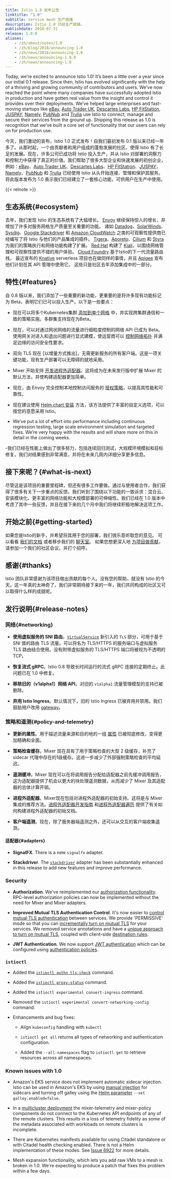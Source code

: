```yaml
---
title: Istio 1.0 发布公告
linktitle: "1.0"
subtitle: service mesh 生产就绪
description: Istio 1.0 已经生产就绪。
publishdate: 2018-07-31
release: 1.0.0
aliases:
    - /zh/about/notes/1.0
    - /zh/blog/2018/announcing-1.0
    - /zh/news/2018/announcing-1.0
    - /zh/news/announcing-1.0.0
    - /zh/news/announcing-1.0
---
```


Today, we’re excited to announce Istio 1.0! It’s been a little over a year since our initial 0.1 release. Since then, Istio has evolved significantly with the help of a thriving and growing community of contributors and users. We’ve now reached the point where many companies have successfully adopted Istio in production and have gotten real value from the insight and control it provides over their deployments. We’ve helped large enterprises and fast-moving startups like [eBay](https://www.ebay.com/), [Auto Trader UK](https://www.autotrader.co.uk/), [Descartes Labs](http://www.descarteslabs.com/), [HP FitStation](https://www.fitstation.com/), [JUSPAY](https://juspay.in), [Namely](https://www.namely.com/), [PubNub](https://www.pubnub.com/) and [Trulia](https://www.trulia.com/) use Istio to connect, manage and secure their services from the ground up. Shipping this release as 1.0 is recognition that we’ve built a core set of functionality that our users can rely on for production use.

今天，我们激动的宣布，Istio 1.0 正式发布！自我们最初发布 0.1 版以来已经一年多了。从那时起，一个由贡献者和用户组成的蓬勃发展的社区，使得 Istio 有了长足的发展。现在，许多公司已成功将 Istio 投入生产，并从 Istio 对部署的洞察力和控制力中获得了真正的价值。我们帮助了很多大型企业和快速发展的初创企业，例如：[eBay](https://www.ebay.com/)、[Auto Trader UK](https://www.autotrader.co.uk/)、[Descartes Labs](http://www.descarteslabs.com/)、[HP FitStation](https://www.fitstation.com/)、[JUSPAY](https://juspay.in)、[Namely](https://www.namely.com/)、[PubNub](https://www.pubnub.com/) 和 [Trulia](https://www.trulia.com/) 已经使用 Istio 从头开始连接、管理和保护其服务。将此版本发布为 1.0 表示我们已经建立了一套核心功能，可供用户在生产中使用。

{{< relnote >}}

## 生态系统{#ecosystem}

去年，我们发现 Istio 的生态系统有了大幅增长。
[Envoy](https://www.envoyproxy.io/) 继续保持惊人的增长，并增加了许多对服务网格生产质量至关重要的功能。
诸如 [Datadog](https://www.datadoghq.com/)、[SolarWinds](https://www.solarwinds.com/)、[Sysdig](https://sysdig.com/blog/monitor-istio/)、[Google Stackdriver](https://cloud.google.com/stackdriver/) 和 [Amazon CloudWatch](https://aws.amazon.com/cloudwatch/) 之类的可观察性提供商已经编写了将 Istio 与他们的产品集成的插件。
[Tigera](https://www.tigera.io/resources/using-network-policy-concert-istio-2/)、[Aporeto](https://www.aporeto.com/)、[Cilium](https://cilium.io/) 和 [Styra](https://styra.com/) 为我们的策略执行和网络功能构建了扩展。
[Red Hat](https://www.redhat.com/en)  构建了 [Kiali](https://www.kiali.io)，以围绕网格管理和可观察性提供不错的用户体验。
[Cloud Foundry](https://www.cloudfoundry.org/) 基于Istio的下一代流量路由栈，
最近宣布的 [Knative](https://github.com/knative/docs) serverless 项目也在做同样的事情，并且 [Apigee](https://apigee.com/) 宣布他们计划在其 API 管理中使用它。
这些只是社区去年添加集成中的一部分。

## 特性{#features}

自 0.8 版以来，我们添加了一些重要的新功能，更重要的是将许多现有功能标记为 Beta，表明它们已可以投入生产。以下是一些要点：

- 现在可以将多个Kubernetes集群 [添加到单个网格](/zh/docs/setup/install/multicluster/) 中，并实现跨集群通信和一致的策略实施。多群集支持现在为Beta。

- 现在，可以对通过网状网络的流量进行细粒度控制的网络 API 已成为 Beta。使用网关对进入和退出问题进行显式建模，使运营商可以 [控制网络拓扑](/zh/blog/2018/v1alpha3-routing/) 并满足边缘的访问安全性要求。

- 双向 TLS 现在 [以增量方式推出]，无需更新服务的所有客户端。这是一项关键功能，现有生产部署可以无障碍的就地采用。

- Mixer 开始支持 [开发进程外适配器](https://github.com/istio/istio/wiki/Out-Of-Process-gRPC-Adapter-Dev-Guide)。这将成为在未来发行版中扩展 Mixer 的默认方法，并使构建适配器更加简单。

- 现在，由 Envoy 完全控制本地控制访问服务的 [授权策略]((/zh/docs/concepts/security/#authorization))，以提高其性能和可靠性。

- 现在建议使用 [Helm chart 安装](/zh/docs/setup/install/helm/) 方法，该方法提供了丰富的自定义选项，可以按您的意愿采用 Istio。

- We’ve put a lot of effort into performance including continuous regression testing, large scale environment simulation and targeted fixes. We’re very happy with the results and will share more on this in detail in the coming weeks.

-我们已经在性能上做出了很多努力，包括连续回归测试，大规模环境模拟和目标修复。我们对结果感到非常满意，并将在未来几周内详细分享更多信息。

## 接下来呢？{#what-is-next}

尽管这是该项目的重要里程碑，但还有很多工作要做。通过与使用者合作，我们获得了很多有关下一步重点的反馈。我们听到了围绕以下功能的一致诉求：混合云、安装模块化、更丰富的网络功能和大规模部署的可伸缩性。我们已经在 1.0 版本中考虑了其中一些反馈，并且在接下来的几个月中我们将继续积极地解决这项工作。

## 开始之前{#getting-started}

如果您是Istio的新手，并希望将其用于您的部署，我们很乐意听取您的意见。
可以看看 [我们的文档](/zh/docs/) 或者移步我们的 [聊天室](https://discuss.istio.io)。 
如果您想更深入地 [为项目做贡献](/zh/about/community)，请参加一个我们的社区会议，并打个招呼。

## 感谢{#thanks}

Istio 团队非常感谢为该项目做出贡献的每个人。没有您的帮助，就没有 Istio 的今天。这一年真的太神奇了，我们非常期待接下来的一年，我们共同构成的社区又可以取得什么样的成就呢。

## 发行说明{#release-notes}

### 网络{#networking}

- **使用虚拟服务的 SNI 路由**。[`VirtualService`](/zh/docs/reference/config/networking/virtual-service/) 新引入的 `TLS` 部分，可用于基于 SNI 值的路由 TLS 流量。可以将名为 TLS/HTTPS 的服务端口与虚拟服务 TLS 路由结合使用。没有附带虚拟服务的 TLS/HTTPS 端口将被视为不透明的 TCP。

- **恢复流式 gRPC**。Istio 0.8 导致长时间运行的流式 gRPC 连接的定期终止。此问题已在 1.0 中修复。

- **移除旧的（v1alpha1）网络 API**。对旧的 `v1alpha1` 流量管理模型的支持已被删除。

- **弃用 Istio Ingress**。默认情况下，旧的 Istio Ingress 已被弃用并禁用。我们鼓励用户改用 [gateway](/zh/docs/concepts/traffic-management/#gateways)。

### 策略和遥测{#policy-and-telemetry}

- **更新的属性**。用于描述流量来源和目的地的一组 [属性](/zh/docs/reference/config/policy-and-telemetry/attribute-vocabulary/) 已被彻底修改，变得更加精确和全面。

- **策略检查缓存**。Mixer 现在具有了用于策略检查的大型 2 级缓存，补充了 sidecar 代理中存在的1级缓存。这进一步减少了外部强制策略检查的平均延迟。

- **遥测缓冲**。Mixer 现在可以在将调用报告分配给适配器之前先缓冲调用报告，这为适配器提供了机会以更大的块处理遥测数据，从而减少了 Mixer 及其适配器的总体计算开销。

- **进程外适配器**。Mixer现在包括对进程外适配器的初始支持。这将是与 Mixer 集成的推荐方法。[进程外适配器开发指南](https://github.com/istio/istio/wiki/Mixer-Out-Of-Process-Adapter-Dev-Guide) 和[进程外适配器遍历](https://github.com/istio/istio/wiki/Mixer-Out-Of-Process-Adapter-Walkthrough) 提供了有关如何构建进程外适配器的初始文档。

- **客户端遥测**。现在，除了服务器端遥测之外，还可以从交互的客户端收集遥测。

#### 适配器{#adapters}

- **SignalFX**. There is a new `signalfx` adapter.

- **Stackdriver**. The [`stackdriver`](/zh/docs/reference/config/policy-and-telemetry/adapters/stackdriver/) adapter has been substantially enhanced in this
release to add new features and improve performance.

### Security

- **Authorization**. We've reimplemented our [authorization functionality](/zh/docs/concepts/security/#authorization).
RPC-level authorization policies can now be implemented without the need for Mixer and Mixer adapters.

- **Improved Mutual TLS Authentication Control**. It's now easier to [control mutual TLS authentication](/zh/docs/concepts/security/#authentication) between services. We provide 'PERMISSIVE' mode so that you can
[incrementally turn on mutual TLS](/zh/docs/tasks/security/authentication/mtls-migration/) for your services.
We removed service annotations and have a [unique approach to turn on mutual TLS](/zh/docs/tasks/security/authentication/authn-policy/),
coupled with client-side [destination rules](/zh/docs/concepts/traffic-management/#destination-rules).

- **JWT Authentication**. We now support [JWT authentication](/zh/docs/concepts/security/#authentication) which can
be configured using [authentication policies](/zh/docs/concepts/security/#authentication-policies).

### `istioctl`

- Added the [`istioctl authn tls-check`](/zh/docs/reference/commands/istioctl/#istioctl-authn-tls-check) command.

- Added the [`istioctl proxy-status`](/zh/docs/reference/commands/istioctl/#istioctl-proxy-status) command.

- Added the `istioctl experimental convert-ingress` command.

- Removed the `istioctl experimental convert-networking-config` command.

- Enhancements and bug fixes:

    - Align `kubeconfig` handling with `kubectl`

    - `istioctl get all` returns all types of networking and authentication configuration.

    - Added the `--all-namespaces` flag to `istioctl get` to retrieve resources across all namespaces.

### Known issues with 1.0

- Amazon's EKS service does not implement automatic sidecar injection.  Istio can be used in Amazon's
  EKS by using [manual injection](/zh/docs/setup/additional-setup/sidecar-injection/#manual-sidecar-injection) for
  sidecars and turning off galley using the [Helm parameter](/zh/docs/setup/install/helm)
  `--set galley.enabled=false`.

- In a [multicluster deployment](/zh/docs/setup/install/multicluster) the mixer-telemetry
  and mixer-policy components do not connect to the Kubernetes API endpoints of any of the remote
  clusters.  This results in a loss of telemetry fidelity as some of the metadata associated
  with workloads on remote clusters is incomplete.

- There are Kubernetes manifests available for using Citadel standalone or with Citadel health checking enabled.
  There is not a Helm implementation of these modes.  See [Issue 6922](https://github.com/istio/istio/issues/6922)
  for more details.

- Mesh expansion functionality, which lets you add raw VMs to a mesh is broken in 1.0. We're expecting to produce a
patch that fixes this problem within a few days.

